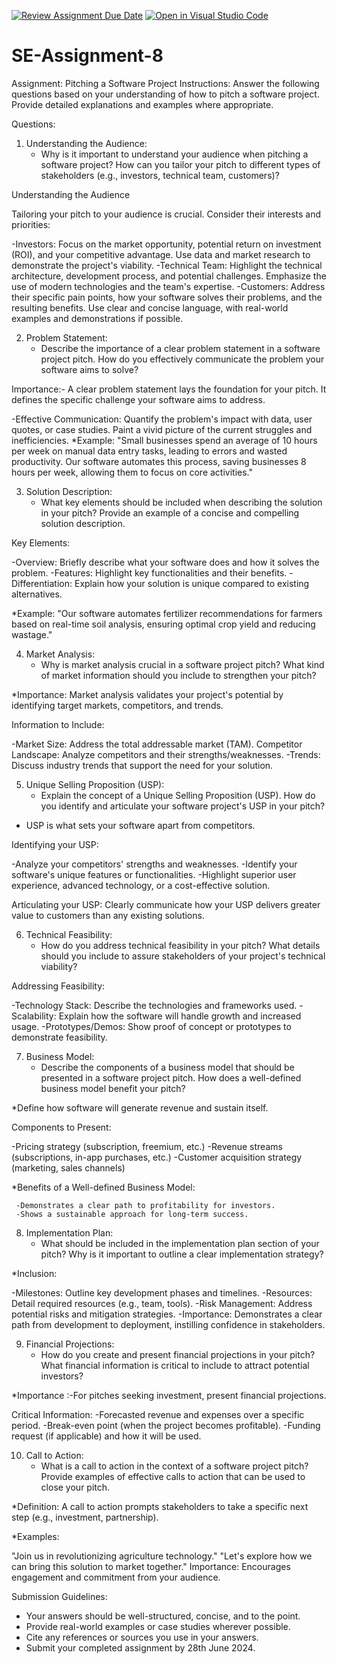[![Review Assignment Due Date](https://classroom.github.com/assets/deadline-readme-button-22041afd0340ce965d47ae6ef1cefeee28c7c493a6346c4f15d667ab976d596c.svg)](https://classroom.github.com/a/4bgukiqw)
[![Open in Visual Studio Code](https://classroom.github.com/assets/open-in-vscode-2e0aaae1b6195c2367325f4f02e2d04e9abb55f0b24a779b69b11b9e10269abc.svg)](https://classroom.github.com/online_ide?assignment_repo_id=15402784&assignment_repo_type=AssignmentRepo)
# SE-Assignment-8
 Assignment: Pitching a Software Project
 Instructions:
Answer the following questions based on your understanding of how to pitch a software project. Provide detailed explanations and examples where appropriate.

 Questions:

1. Understanding the Audience:
   - Why is it important to understand your audience when pitching a software project? How can you tailor your pitch to different types of stakeholders (e.g., investors, technical team, customers)?

Understanding the Audience

Tailoring your pitch to your audience is crucial. Consider their interests and priorities:

-Investors: Focus on the market opportunity, potential return on investment (ROI), and your competitive advantage. Use data and market research to demonstrate the project's viability.
-Technical Team: Highlight the technical architecture, development process, and potential challenges. Emphasize the use of modern technologies and the team's expertise.
-Customers: Address their specific pain points, how your software solves their problems, and the resulting benefits. Use clear and concise language, with real-world examples and demonstrations if possible.



2. Problem Statement:
   - Describe the importance of a clear problem statement in a software project pitch. How do you effectively communicate the problem your software aims to solve?

Importance:- A clear problem statement lays the foundation for your pitch. It defines the specific challenge your software aims to address.

-Effective Communication: Quantify the problem's impact with data, user quotes, or case studies. Paint a vivid picture of the current struggles and inefficiencies.
*Example: "Small businesses spend an average of 10 hours per week on manual data entry tasks, leading to errors and wasted productivity. Our software automates this process, saving businesses 8 hours per week, allowing them to focus on core activities."


   

3. Solution Description:
   - What key elements should be included when describing the solution in your pitch? Provide an example of a concise and compelling solution description.

Key Elements:

-Overview: Briefly describe what your software does and how it solves the problem.
-Features: Highlight key functionalities and their benefits.
-Differentiation: Explain how your solution is unique compared to existing alternatives.

*Example: "Our software automates fertilizer recommendations for farmers based on real-time soil analysis, ensuring optimal crop yield and reducing wastage."




4. Market Analysis:
   - Why is market analysis crucial in a software project pitch? What kind of market information should you include to strengthen your pitch?

*Importance: Market analysis validates your project's potential by identifying target markets, competitors, and trends.

Information to Include:

-Market Size: Address the total addressable market (TAM).
Competitor Landscape: Analyze competitors and their strengths/weaknesses.
-Trends: Discuss industry trends that support the need for your solution.




5. Unique Selling Proposition (USP):
   - Explain the concept of a Unique Selling Proposition (USP). How do you identify and articulate your software project's USP in your pitch?
* USP is what sets your software apart from competitors.

Identifying your USP:

-Analyze your competitors' strengths and weaknesses.
-Identify your software's unique features or functionalities.
-Highlight superior user experience, advanced technology, or a cost-effective solution.

Articulating your USP: Clearly communicate how your USP delivers greater value to customers than any existing solutions.


6. Technical Feasibility:
   - How do you address technical feasibility in your pitch? What details should you include to assure stakeholders of your project's technical viability?

Addressing Feasibility:

-Technology Stack: Describe the technologies and frameworks used.
-Scalability: Explain how the software will handle growth and increased usage.
-Prototypes/Demos: Show proof of concept or prototypes to demonstrate feasibility.





7. Business Model:
   - Describe the components of a business model that should be presented in a software project pitch. How does a well-defined business model benefit your pitch?

*Define how  software will generate revenue and sustain itself.

Components to Present:

   -Pricing strategy (subscription, freemium, etc.)
    -Revenue streams (subscriptions, in-app purchases, etc.)
    -Customer acquisition strategy (marketing, sales channels)

*Benefits of a Well-defined Business Model:

     -Demonstrates a clear path to profitability for investors.
     -Shows a sustainable approach for long-term success.



8. Implementation Plan:
   - What should be included in the implementation plan section of your pitch? Why is it important to outline a clear implementation strategy?

*Inclusion:

  -Milestones: Outline key development phases and timelines.
   -Resources: Detail required resources (e.g., team, tools).
   -Risk Management: Address potential risks and mitigation strategies.
   -Importance: Demonstrates a clear path from development to deployment, instilling confidence in stakeholders.






9. Financial Projections:
   - How do you create and present financial projections in your pitch? What financial information is critical to include to attract potential investors?

 *Importance :-For pitches seeking investment, present financial projections.

Critical Information:
  -Forecasted revenue and expenses over a specific period.
  -Break-even point (when the project becomes profitable).
  -Funding request (if applicable) and how it will be used.



10. Call to Action:
    - What is a call to action in the context of a software project pitch? Provide examples of effective calls to action that can be used to close your pitch.

*Definition: A call to action prompts stakeholders to take a specific next step (e.g., investment, partnership).

*Examples:

"Join us in revolutionizing agriculture technology."
"Let's explore how we can bring this solution to market together."
Importance: Encourages engagement and commitment from your audience.





 Submission Guidelines:
- Your answers should be well-structured, concise, and to the point.
- Provide real-world examples or case studies wherever possible.
- Cite any references or sources you use in your answers.
- Submit your completed assignment by 28th June 2024.


